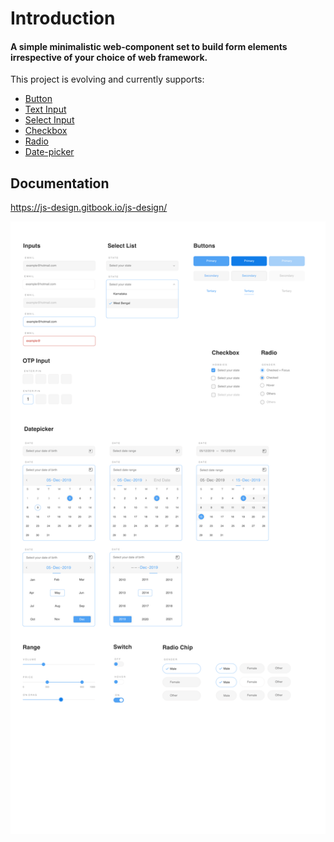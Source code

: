 # Introduction

#### A simple minimalistic web-component set to build form elements irrespective of your choice of web framework.

This project is evolving and currently supports:

* [Button](components/button.md)
* [Text Input](components/text-input.md)
* [Select Input](components/select-input.md)
* [Checkbox](components/checkbox.md)
* [Radio](components/radio.md)
* [Date-picker](components/date-picker.md)

## Documentation

https://js-design.gitbook.io/js-design/

![](js_design_system.png)